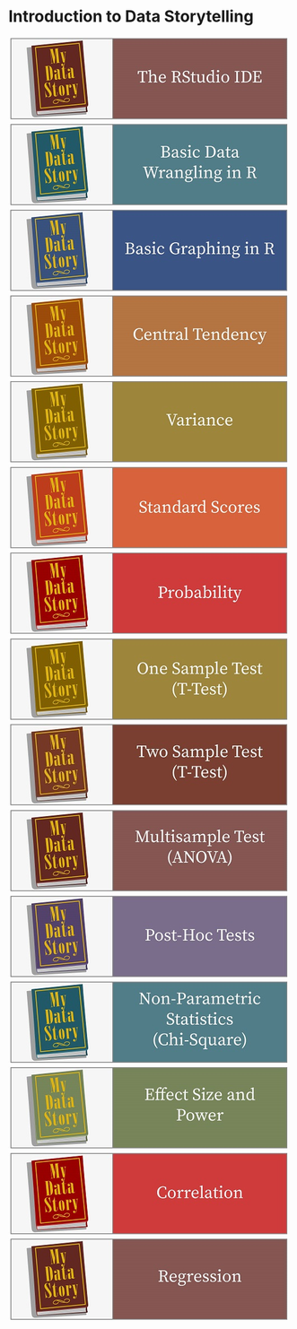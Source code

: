 
# Introduction to Data Storytelling

[![RStudio IDE](../fig/TheRStudioIDE.jpg)](https://rawcdn.githack.com/mydatastory/r_dstory_intro_class/b4459719954d782db6481f0abdb5f44eb106ed5d/_episodes_html/getting_started.html)
[![Data Wrangling](../fig/BasicDataWranglingInR.jpg)](https://rawcdn.githack.com/mydatastory/r_dstory_intro_class/b4459719954d782db6481f0abdb5f44eb106ed5d/_episodes_html/data_management.html)
[![Creating Graphs](../fig/BasicGraphingInR.jpg)](https://rawcdn.githack.com/mydatastory/r_dstory_intro_class/b4459719954d782db6481f0abdb5f44eb106ed5d/_episodes_html/creating_graphs.html)
[![Central Tendency](../fig/CentralTendency.jpg)](https://rawcdn.githack.com/mydatastory/r_dstory_intro_class/b4459719954d782db6481f0abdb5f44eb106ed5d/_episodes_html/central_tendency.html)
[![Dispersion](../fig/Variance.jpg)](https://rawcdn.githack.com/mydatastory/r_dstory_intro_class/b4459719954d782db6481f0abdb5f44eb106ed5d/_episodes_html/dispersion.html)
[![Standard Scores](../fig/StandardScores.jpg)](https://rawcdn.githack.com/mydatastory/r_dstory_intro_class/b4459719954d782db6481f0abdb5f44eb106ed5d/_episodes_html/standard_scores.html)
[![Probability](../fig/Probability.jpg)](https://rawcdn.githack.com/mydatastory/r_dstory_intro_class/b4459719954d782db6481f0abdb5f44eb106ed5d/_episodes_html/probability.html)
[![One Sample TTest](../fig/OneSampleTestTTest.jpg)](https://rawcdn.githack.com/mydatastory/r_dstory_intro_class/b4459719954d782db6481f0abdb5f44eb106ed5d/_episodes_html/two_sample_ttest.html)
[![Two Sample TTest](../fig/TwoSampleTestTTest.jpg)](https://rawcdn.githack.com/mydatastory/r_dstory_intro_class/b4459719954d782db6481f0abdb5f44eb106ed5d/_episodes_html/two_sample_ttest.html)
[![ANOVA](../fig/MultisampleTestANOVA.jpg)](https://rawcdn.githack.com/mydatastory/r_dstory_intro_class/b4459719954d782db6481f0abdb5f44eb106ed5d/_episodes_html/anova.html)
[![Post-Hoc Tests](../fig/PostHocTest.jpg)](https://rawcdn.githack.com/mydatastory/r_dstory_intro_class/c78efb373dd3d389eb75c8ad2ade1a9828fb4797/_episodes_html/posthoc_tests.html)
[![Non-Parametric Tests](../fig/NonParametricStatisticsChiSquare.jpg)](https://rawcdn.githack.com/mydatastory/r_dstory_intro_class/c78efb373dd3d389eb75c8ad2ade1a9828fb4797/_episodes_html/nonparametric_tests.html)
[![Power](../fig/EffectSizeandPower.jpg)](https://rawcdn.githack.com/mydatastory/r_dstory_intro_class/c78efb373dd3d389eb75c8ad2ade1a9828fb4797/_episodes_html/power.html)
[![Correlation](../fig/Correlation.jpg)](https://rawcdn.githack.com/mydatastory/r_dstory_intro_class/c78efb373dd3d389eb75c8ad2ade1a9828fb4797/_episodes_html/correlation.html)
[![Regression](../fig/Regression.jpg)](https://rawcdn.githack.com/mydatastory/r_dstory_intro_class/master/_episodes_html/regression.html)
